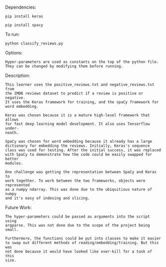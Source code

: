 Dependencies:

    pip install keras

    pip install spacy

To run:

    python classify_reviews.py

Options:

    Hyper-parameters are used as constants on the top of the python file.
    They can be changed by modifying them before running.

Description:

    This learner uses the positive_reviews.txt and negative_reviews.txt from
    the IMDB reviews dataset to predict if a review is positive or negative.
    It uses the Keras framework for training, and the spaCy framework for
    word embedding. 

    Keras was chosen because it is a mature high-level framework that allows
    for fast deep learning model development. It also uses Tensorflow under-
    neath.

    SpaCy was chosen for word embedding because it already has a large 
    dictionary for embedding the reviews. Initially, Keras's sequence
    class was used for testing. After the initial success, it was replaced
    with SpaCy to demonstrate how the code could be easily swapped for better
    modules.

    One challenge was getting the representation between SpaCy and Keras to 
    work together. To work between the two frameworks, objects were represented
    as a numpy ndarray. This was done due to the ubiquitious nature of numpy
    and it's easy of indexing and slicing.

Future Work:

    The hyper-parameters could be passed as arguments into the script using 
    argparse. This was not done due to the scope of the project being small.

    Furthermore, the functions could be put into classes to make it easier
    to swap out different methods of reading/embedding/training. But this was
    not done because it would have looked like over-kill for a task of this 
    size.
